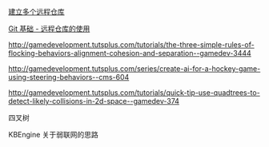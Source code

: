 [建立多个远程仓库](http://www.mincoder.com/article/1795.shtml)

[Git 基础 - 远程仓库的使用](http://git-scm.com/book/zh/ch2-5.html)

http://gamedevelopment.tutsplus.com/tutorials/the-three-simple-rules-of-flocking-behaviors-alignment-cohesion-and-separation--gamedev-3444

http://gamedevelopment.tutsplus.com/series/create-ai-for-a-hockey-game-using-steering-behaviors--cms-604

http://gamedevelopment.tutsplus.com/tutorials/quick-tip-use-quadtrees-to-detect-likely-collisions-in-2d-space--gamedev-374

四叉树


KBEngine 关于弱联网的思路